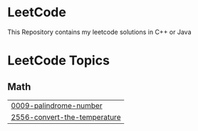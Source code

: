 # LeetCode
This Repository contains my leetcode solutions in C++ or Java 

<!---LeetCode Topics Start-->
# LeetCode Topics
## Math
|  |
| ------- |
| [0009-palindrome-number](https://github.com/ksm14546/LeetCode/tree/master/0009-palindrome-number) |
| [2556-convert-the-temperature](https://github.com/ksm14546/LeetCode/tree/master/2556-convert-the-temperature) |
<!---LeetCode Topics End-->
